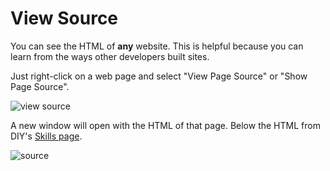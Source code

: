 # View Source

You can see the HTML of **any** website. This is helpful because you can learn from the ways other developers built sites.

Just right-click on a web page and select "View Page Source" or "Show Page Source".

![view source](http://diy-visualpedia.s3.amazonaws.com/right-click-view-source.png)


A new window will open with the HTML of that page. Below the HTML from DIY's [Skills page](http://www.diy.org/skills).

![source](http://diy-visualpedia.s3.amazonaws.com/diy-view-source.png)